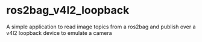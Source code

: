 # ros2bag_v4l2_loopback
A simple application to read image topics from a ros2bag and publish over a v4l2 loopback device to emulate a camera
